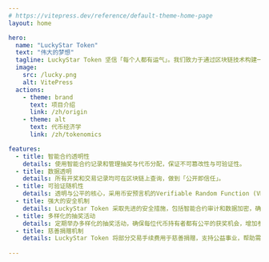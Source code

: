 ```yaml
---
# https://vitepress.dev/reference/default-theme-home-page
layout: home

hero:
  name: "LuckyStar Token"
  text: "伟大的梦想"
  tagline: LuckyStar Token 坚信「每个人都有运气」。我们致力于通过区块链技术构建一个公平的财富机会平台，让每一位持有者都有机会赢得属于自己的幸运星辰。
  image:
    src: /lucky.png
    alt: VitePress
  actions:
    - theme: brand
      text: 项目介绍
      link: /zh/origin
    - theme: alt
      text: 代币经济学
      link: /zh/tokenomics

features:
  - title: 智能合约透明性
    details: 使用智能合约记录和管理抽奖与代币分配，保证不可篡改性与可验证性。
  - title: 数据透明
    details: 所有开奖和交易记录均可在区块链上查询，做到「公开即信任」。
  - title: 可验证随机性
    details: 透明与公平的核心，采用币安预言机的Verifiable Random Function (VRF)
  - title: 强大的安全机制
    details: LuckyStar Token 采取先进的安全措施，包括智能合约审计和数据加密，确保用户资金和信息的安全无忧。
  - title: 多样化的抽奖活动
    details: 定期举办多样化的抽奖活动，确保每位代币持有者都有公平的获奖机会，增加参与乐趣。
  - title: 慈善捐赠机制
    details: LuckyStar Token 将部分交易手续费用于慈善捐赠，支持公益事业，帮助需要帮助的人，增强用户参与的社会责任感。
  
---
```


